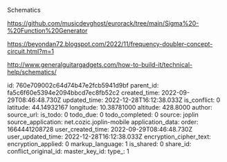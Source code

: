 Schematics

https://github.com/musicdevghost/eurorack/tree/main/Sigma%20-%20Function%20Generator

https://beyondan72.blogspot.com/2022/11/frequency-doubler-concept-circuit.html?m=1


http://www.generalguitargadgets.com/how-to-build-it/technical-help/schematics/

id: 760e709002c64d74b47e2fcb5941d9bf
parent_id: fa5c6f60e5394e2094bbcd7ec8fb52c2
created_time: 2022-09-29T08:46:48.730Z
updated_time: 2022-12-28T16:12:38.033Z
is_conflict: 0
latitude: 44.14932167
longitude: 10.38781000
altitude: 428.8000
author: 
source_url: 
is_todo: 0
todo_due: 0
todo_completed: 0
source: joplin
source_application: net.cozic.joplin-mobile
application_data: 
order: 1664441208728
user_created_time: 2022-09-29T08:46:48.730Z
user_updated_time: 2022-12-28T16:12:38.033Z
encryption_cipher_text: 
encryption_applied: 0
markup_language: 1
is_shared: 0
share_id: 
conflict_original_id: 
master_key_id: 
type_: 1